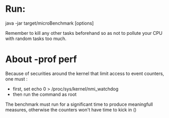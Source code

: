# Run:

java -jar target/microBenchmark [options]

Remember to kill any other tasks beforehand so as not to 
pollute your CPU with random tasks too much.

# About -prof perf

Because of securities around the kernel that limit access
to event counters, one must :

* first, set echo 0 > /proc/sys/kernel/nmi_watchdog
* then run the command as root

The benchmark must run for a significant time to produce
meaningfull measures, otherwise the counters won't have 
time to kick in ()